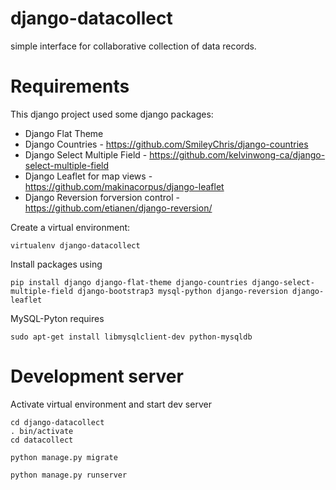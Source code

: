 django-datacollect
===

simple interface for collaborative collection of data records.

Requirements
==

This django project used some django packages:
 * Django Flat Theme
 * Django Countries - https://github.com/SmileyChris/django-countries
 * Django Select Multiple Field - https://github.com/kelvinwong-ca/django-select-multiple-field
 * Django Leaflet for map views - https://github.com/makinacorpus/django-leaflet
 * Django Reversion forversion control - https://github.com/etianen/django-reversion/
 
Create a virtual environment:
```
virtualenv django-datacollect
```

Install packages using
```
pip install django django-flat-theme django-countries django-select-multiple-field django-bootstrap3 mysql-python django-reversion django-leaflet
```

MySQL-Pyton requires
```
sudo apt-get install libmysqlclient-dev python-mysqldb
```


Development server
==

Activate virtual environment and start dev server
```
cd django-datacollect
. bin/activate
cd datacollect

python manage.py migrate

python manage.py runserver
```